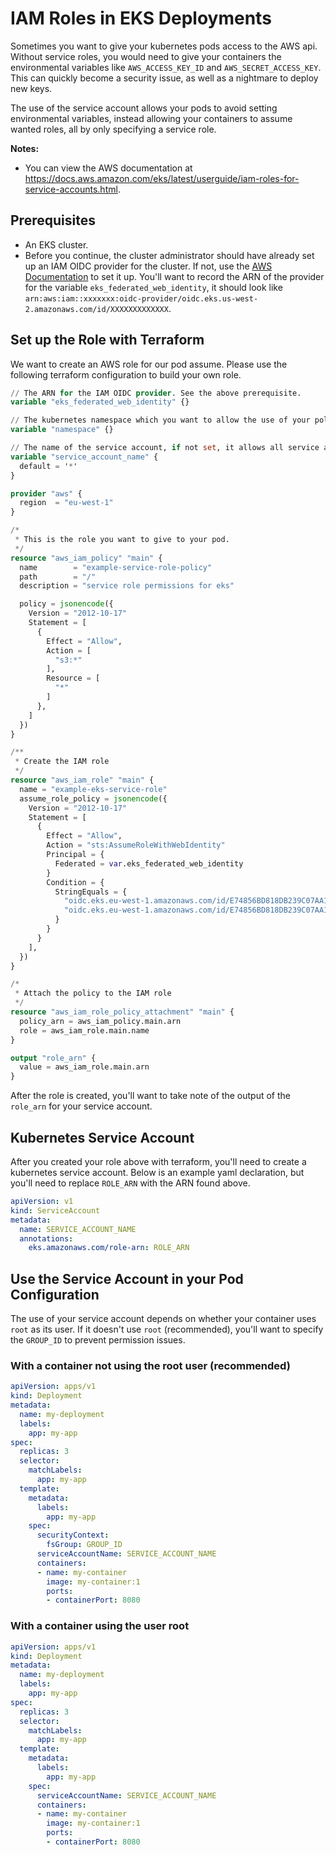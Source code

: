 # IAM Roles in EKS Deployments

Sometimes you want to give your kubernetes pods access to the AWS api. Without service roles, you would need to give your containers the environmental variables like `AWS_ACCESS_KEY_ID` and `AWS_SECRET_ACCESS_KEY`. This can quickly become a security issue, as well as a nightmare to deploy new keys.

The use of the service account allows your pods to avoid setting environmental variables, instead allowing your containers to assume wanted roles, all by only specifying a service role.

**Notes:**

* You can view the AWS documentation at https://docs.aws.amazon.com/eks/latest/userguide/iam-roles-for-service-accounts.html.

## Prerequisites

* An EKS cluster.
* Before you continue, the cluster administrator should have already set up an IAM OIDC provider for the cluster. If not, use the [AWS Documentation](https://docs.aws.amazon.com/eks/latest/userguide/enable-iam-roles-for-service-accounts.html) to set it up. You'll want to record the ARN of the provider for the variable `eks_federated_web_identity`, it should look like `arn:aws:iam::xxxxxxx:oidc-provider/oidc.eks.us-west-2.amazonaws.com/id/XXXXXXXXXXXXX`.

## Set up the Role with Terraform

We want to create an AWS role for our pod assume. Please use the following terraform configuration to build your own role.

```terraform
// The ARN for the IAM OIDC provider. See the above prerequisite.
variable "eks_federated_web_identity" {}

// The kubernetes namespace which you want to allow the use of your policy.
variable "namespace" {}

// The name of the service account, if not set, it allows all service accounts in the kubernetes namespace.
variable "service_account_name" {
  default = '*'
}

provider "aws" {
  region  = "eu-west-1"
}

/*
 * This is the role you want to give to your pod.
 */
resource "aws_iam_policy" "main" {
  name        = "example-service-role-policy"
  path        = "/"
  description = "service role permissions for eks"

  policy = jsonencode({
    Version = "2012-10-17"
    Statement = [
      {
        Effect = "Allow",
        Action = [
          "s3:*"
        ],
        Resource = [
          "*"
        ]
      },
    ]
  })
}

/**
 * Create the IAM role
 */
resource "aws_iam_role" "main" {
  name = "example-eks-service-role"
  assume_role_policy = jsonencode({
    Version = "2012-10-17"
    Statement = [
      {
        Effect = "Allow",
        Action = "sts:AssumeRoleWithWebIdentity"
        Principal = {
          Federated = var.eks_federated_web_identity
        }
        Condition = {
          StringEquals = {
            "oidc.eks.eu-west-1.amazonaws.com/id/E74856BD818DB239C07AA1D72F74E83B:sub" = "system:serviceaccount:${var.namespace}:${var.service_account_name}"
            "oidc.eks.eu-west-1.amazonaws.com/id/E74856BD818DB239C07AA1D72F74E83B:aud" = "sts.amazonaws.com"
          }
        }
      }
    ],
  })
}

/*
 * Attach the policy to the IAM role
 */
resource "aws_iam_role_policy_attachment" "main" {
  policy_arn = aws_iam_policy.main.arn
  role = aws_iam_role.main.name
}

output "role_arn" {
  value = aws_iam_role.main.arn
}
```

After the role is created, you'll want to take note of the output of the `role_arn` for your service account.

## Kubernetes Service Account

After you created your role above with terraform, you'll need to create a kubernetes service account. Below is an example yaml declaration, but you'll need to replace `ROLE_ARN` with the ARN found above.

```yaml
apiVersion: v1
kind: ServiceAccount
metadata:
  name: SERVICE_ACCOUNT_NAME
  annotations:
    eks.amazonaws.com/role-arn: ROLE_ARN
```

## Use the Service Account in your Pod Configuration

The use of your service account depends on whether your container uses `root` as its user. If it doesn't use `root` (recommended), you'll want to specify the `GROUP_ID` to prevent permission issues.

### With a container not using the root user (recommended)

```yaml
apiVersion: apps/v1
kind: Deployment
metadata:
  name: my-deployment
  labels:
    app: my-app
spec:
  replicas: 3
  selector:
    matchLabels:
      app: my-app
  template:
    metadata:
      labels:
        app: my-app
    spec:
      securityContext:
        fsGroup: GROUP_ID
      serviceAccountName: SERVICE_ACCOUNT_NAME
      containers:
      - name: my-container
        image: my-container:1
        ports:
        - containerPort: 8080
```

### With a container using the user root

```yaml
apiVersion: apps/v1
kind: Deployment
metadata:
  name: my-deployment
  labels:
    app: my-app
spec:
  replicas: 3
  selector:
    matchLabels:
      app: my-app
  template:
    metadata:
      labels:
        app: my-app
    spec:
      serviceAccountName: SERVICE_ACCOUNT_NAME
      containers:
      - name: my-container
        image: my-container:1
        ports:
        - containerPort: 8080
```
